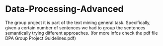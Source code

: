 # Data-Processing-Advanced
The group project it is part of the text mining general task. Specifically, given a certain number of sentences we had to group the sentences semantically trying different approaches.
(for more infos check the pdf file DPA Group Project Guidelines.pdf)
